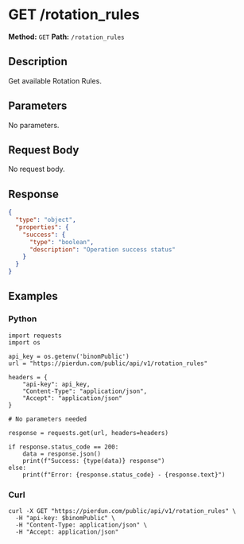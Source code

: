 # GET /rotation_rules

**Method:** `GET`
**Path:** `/rotation_rules`

## Description
Get available Rotation Rules.

## Parameters
No parameters.

## Request Body
No request body.

## Response
```json
{
  "type": "object",
  "properties": {
    "success": {
      "type": "boolean",
      "description": "Operation success status"
    }
  }
}
```

## Examples
### Python
```__python__
import requests
import os

api_key = os.getenv('binomPublic')
url = "https://pierdun.com/public/api/v1/rotation_rules"

headers = {
    "api-key": api_key,
    "Content-Type": "application/json",
    "Accept": "application/json"
}

# No parameters needed

response = requests.get(url, headers=headers)

if response.status_code == 200:
    data = response.json()
    print(f"Success: {type(data)} response")
else:
    print(f"Error: {response.status_code} - {response.text}")
```
### Curl
```__curl__
curl -X GET "https://pierdun.com/public/api/v1/rotation_rules" \
  -H "api-key: $binomPublic" \
  -H "Content-Type: application/json" \
  -H "Accept: application/json"
```
